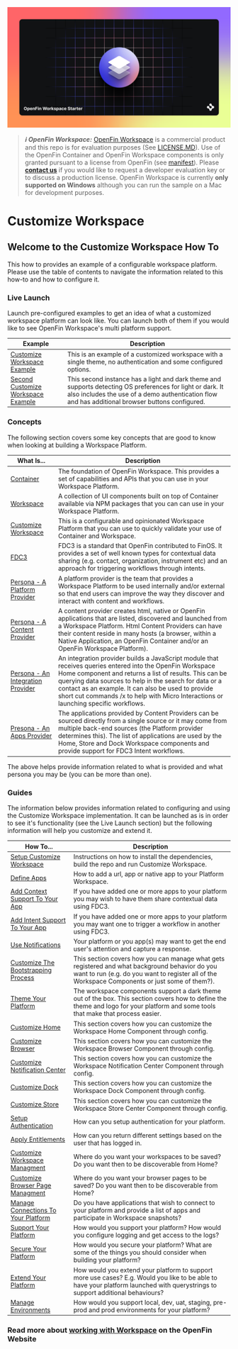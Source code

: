 ![OpenFin Workspace - Customize Workspace - Creating a custom workspace platform](../../assets/OpenFin-Workspace-Starter.png)

> **_:information_source: OpenFin Workspace:_** [OpenFin Workspace](https://www.openfin.co/workspace/) is a commercial product and this repo is for evaluation purposes (See [LICENSE.MD](LICENSE.MD)). Use of the OpenFin Container and OpenFin Workspace components is only granted pursuant to a license from OpenFin (see [manifest](public/manifest.fin.json)). Please [**contact us**](https://www.openfin.co/workspace/poc/) if you would like to request a developer evaluation key or to discuss a production license.
> OpenFin Workspace is currently **only supported on Windows** although you can run the sample on a Mac for development purposes.

# Customize Workspace

## Welcome to the Customize Workspace How To

This how to provides an example of a configurable workspace platform. Please use the table of contents to navigate the information related to this how-to and how to configure it.

### Live Launch

Launch pre-configured examples to get an idea of what a customized workspace platform can look like. You can launch both of them if you would like to see OpenFin Workspace's multi platform support.

| Example                                                                                                                                                                                                     | Description                                                                                                                                                                                                    |
| ----------------------------------------------------------------------------------------------------------------------------------------------------------------------------------------------------------- | -------------------------------------------------------------------------------------------------------------------------------------------------------------------------------------------------------------- |
| [Customize Workspace Example](https://start.openfin.co/?manifest=https%3A%2F%2Fbuilt-on-openfin.github.io%2Fworkspace-starter%2Fworkspace%2Fv9.0.0%2Fcustomize-workspace%2Fmanifest.fin.json)               | This is an example of a customized workspace with a single theme, no authentication and some configured options.                                                                                               |
| [Second Customize Workspace Example](https://start.openfin.co/?manifest=https%3A%2F%2Fbuilt-on-openfin.github.io%2Fworkspace-starter%2Fworkspace%2Fv9.0.0%2Fcustomize-workspace%2Fsecond.manifest.fin.json) | This second instance has a light and dark theme and supports detecting OS preferences for light or dark. It also includes the use of a demo authentication flow and has additional browser buttons configured. |

### Concepts

The following section covers some key concepts that are good to know when looking at building a Workspace Platform.

| What Is...                                                           | Description                                                                                                                                                                                                                                                                                                                                                                  |
| -------------------------------------------------------------------- | ---------------------------------------------------------------------------------------------------------------------------------------------------------------------------------------------------------------------------------------------------------------------------------------------------------------------------------------------------------------------------- |
| [Container](./docs/what-is-container.md)                             | The foundation of OpenFin Workspace. This provides a set of capabilities and APIs that you can use in your Workspace Platform.                                                                                                                                                                                                                                               |
| [Workspace](./docs/what-is-workspace.md)                             | A collection of UI components built on top of Container available via NPM packages that you can can use in your Workspace Platform.                                                                                                                                                                                                                                          |
| [Customize Workspace](./docs/what-is-customize-workspace.md)         | This is a configurable and opinionated Workspace Platform that you can use to quickly validate your use of Container and Workspace.                                                                                                                                                                                                                                          |
| [FDC3](./docs/what-is-fdc3.md)                                       | FDC3 is a standard that OpenFin contributed to FinOS. It provides a set of well known types for contextual data sharing (e.g. contact, organization, instrument etc) and an approach for triggering workflows through intents.                                                                                                                                               |
| [Persona - A Platform Provider](./docs/what-is-a-platform-provider.md)         | A platform provider is the team that provides a Workspace Platform to be used internally and/or external so that end users can improve the way they discover and interact with content and workflows.                                                                                                                                                                        |
| [Persona - A Content Provider](./docs/what-is-a-content-provider.md)           | A content provider creates html, native or OpenFin applications that are listed, discovered and launched from a Workspace Platform. Html Content Providers can have their content reside in many hosts (a browser, within a Native Application, an OpenFin Container and/or an OpenFin Workspace Platform).                                                                  |
| [Persona - An Integration Provider](./docs/what-is-an-integration-provider.md) | An integration provider builds a JavaScript module that receives queries entered into the OpenFin Workspace Home component and returns a list of results. This can be querying data sources to help in the search for data or a contact as an example. It can also be used to provide short cut commands /x to help with Micro Interactions or launching specific workflows. |
| [Presona - An Apps Provider](./docs/what-is-an-apps-provider.md)               | The applications provided by Content Providers can be sourced directly from a single source or it may come from multiple back-end sources (the Platform provider determines this). The list of applications are used by the Home, Store and Dock Workspace components and provide support for FDC3 Intent workflows.                                                         |

The above helps provide information related to what is provided and what persona you may be (you can be more than one).

### Guides

The information below provides information related to configuring and using the Customize Workspace implementation. It can be launched as is in order to see it's functionality (see the Live Launch section) but the following information will help you customize and extend it.

| How To...                                                                                   | Description                                                                                                                                                                                       |
| ------------------------------------------------------------------------------------------- | ------------------------------------------------------------------------------------------------------------------------------------------------------------------------------------------------- |
| [Setup Customize Workspace](./docs/how-to-setup-customize-workspace.md)                     | Instructions on how to install the dependencies, build the repo and run Customize Workspace.                                                                                                      |
| [Define Apps](./docs/how-to-define-apps.md)                                                 | How to add a url, app or native app to your Platform Workspace.                                                                                                                                   |
| [Add Context Support To Your App](./docs/how-to-add-context-support-to-your-app.md)         | If you have added one or more apps to your platform you may wish to have them share contextual data using FDC3.                                                                                   |
| [Add Intent Support To Your App](./docs/how-to-add-intent-support-to-your-app.md)           | If you have added one or more apps to your platform you may want one to trigger a workflow in another using FDC3.                                                                                 |
| [Use Notifications](./docs/how-to-use-notifications.md)                                     | Your platform or you app(s) may want to get the end user's attention and capture a response.                                                                                                      |
| [Customize The Bootstrapping Process](./docs/how-to-customize-the-bootstraping-process.md)  | This section covers how you can manage what gets registered and what background behavior do you want to run (e.g. do you want to register all of the Workspace Components or just some of them?). |
| [Theme Your Platform](./docs/how-to-theme-your-platform.md)                                 | The workspace components support a dark theme out of the box. This section covers how to define the theme and logo for your platform and some tools that make that process easier.                |
| [Customize Home](./docs/how-to-customize-home.md)                                           | This section covers how you can customize the Workspace Home Component through config.                                                                                                            |
| [Customize Browser](./docs/how-to-customize-browser.md)                                     | This section covers how you can customize the Workspace Browser Component through config.                                                                                                         |
| [Customize Notification Center](./docs/how-to-customize-notification-center.md)             | This section covers how you can customize the Workspace Notification Center Component through config.                                                                                             |
| [Customize Dock](./docs/how-to-customize-dock.md)                                           | This section covers how you can customize the Workspace Dock Component through config.                                                                                                            |
| [Customize Store](./docs/how-to-customize-store.md)                                         | This section covers how you can customize the Workspace Store Center Component through config.                                                                                                    |
| [Setup Authentication](./docs/how-to-authenticate.md)                                       | How can you setup authentication for your platform.                                                                                                                                               |
| [Apply Entitlements](./docs/how-to-apply-entitlements.md)                                   | How can you return different settings based on the user that has logged in.                                                                                                                       |
| [Customize Workspace Managment](./docs/how-to-customize-workspace-management.md)            | Where do you want your workspaces to be saved? Do you want then to be discoverable from Home?                                                                                                     |
| [Customize Browser Page Managment](./docs/how-to-customize-page-management.md)              | Where do you want your browser pages to be saved? Do you want then to be discoverable from Home?                                                                                                  |
| [Manage Connections To Your Platform](./docs/how-to-manage-connections-to-your-platform.md) | Do you have applications that wish to connect to your platform and provide a list of apps and participate in Workspace snapshots?                                                                 |
| [Support Your Platform](./docs/how-to-support-your-platform.md)                             | How would you support your platform? How would you configure logging and get access to the logs?                                                                                                  |
| [Secure Your Platform](./docs/how-to-secure-your-platform.md)                               | How would you secure your platform? What are some of the things you should consider when building your platform?                                                                                  |
| [Extend Your Platform](./docs/how-to-extend-your-platform.md)                               | How would you extend your platform to support more use cases? E.g. Would you like to be able to have your platform launched with querystrings to support additional behaviours?                   |
| [Manage Environments](./docs/how-to-manage-environments.md)                                 | How would you support local, dev, uat, staging, pre-prod and prod environments for your platform?                                                                                                 |

### Read more about [working with Workspace](https://developers.openfin.co/of-docs/docs/overview-of-workspace) on the OpenFin Website
